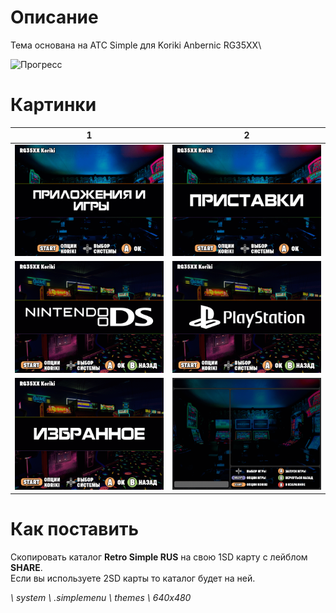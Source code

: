 # Описание

Тема основана на ATC Simple для Koriki Anbernic RG35XX\

![Прогресс](https://progress-bar.dev/99/?title=Готово)

# Картинки
|1|2|
|:-:|:-:|
|![Изображение](https://github.com/Stezkoy/rg35xx-retro-simple-theme/blob/e3ea5b6a45665c65366bf67d3c8ddcb2652cc130/Retro%20Simple%20RUS/resources/section_groups/apps%20and%20games.png)|![Изображение](https://github.com/Stezkoy/rg35xx-retro-simple-theme/blob/e3ea5b6a45665c65366bf67d3c8ddcb2652cc130/Retro%20Simple%20RUS/resources/section_groups/consoles.png)|
|![Изображение](https://github.com/Stezkoy/rg35xx-retro-simple-theme/blob/e3ea5b6a45665c65366bf67d3c8ddcb2652cc130/Retro%20Simple%20RUS/resources/nds/logo.png)|![Изображение](https://github.com/Stezkoy/rg35xx-retro-simple-theme/blob/e3ea5b6a45665c65366bf67d3c8ddcb2652cc130/Retro%20Simple%20RUS/resources/psx/logo.png)|
|![Изображение](https://github.com/Stezkoy/rg35xx-retro-simple-theme/blob/e3ea5b6a45665c65366bf67d3c8ddcb2652cc130/Retro%20Simple%20RUS/resources/favorites/logo.png)|![Изображение](https://github.com/Stezkoy/rg35xx-retro-simple-theme/blob/e3ea5b6a45665c65366bf67d3c8ddcb2652cc130/Retro%20Simple%20RUS/resources/general/background.png)|

# Как поставить

Скопировать каталог **Retro Simple RUS** на свою 1SD карту с лейблом **SHARE**.\
Если вы используете 2SD карты то каталог будет на ней.

_\ system \ .simplemenu \ themes \ 640x480_
